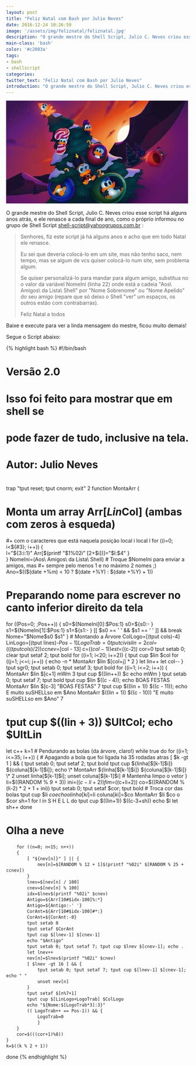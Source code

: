 ```yaml
---
layout: post
title: "Feliz Natal com Bash por Julio Neves"
date: 2016-12-24 10:26:59
image: '/assets/img/feliznatal/feliznatal.jpg'
description: "O grande mestre do Shell Script, Julio C. Neves criou esse script há alguns anos atrás, e ele renasce a cada final de ano, como o próprio informou no grupo de Shell Script."
main-class: 'bash'
color: '#c2003a'
tags:
- bash
- shellscript
categories:
twitter_text: "Feliz Natal com Bash por Julio Neves"
introduction: "O grande mestre do Shell Script, Julio C. Neves criou esse script há alguns anos atrás, e ele renasce a cada final de ano, como o próprio informou no grupo de Shell Script."
---
```


![Feliz Natal](/assets/img/feliznatal/feliznatal.jpg)

O grande mestre do Shell Script, Julio C. Neves criou esse script há alguns anos atrás, e ele renasce a cada final de ano, como o próprio informou no grupo de Shell Script <shell-script@yahoogrupos.com.br> :


> Senhores, fiz este script já há alguns anos e acho que em todo Natal ele renasce.
> 
>Eu sei que deveria colocá-lo em um site, mas não tenho saco, nem tempo, mas se algum de vcs quiser colocá-lo num site, sem problema algum.
> 
>Se quiser personalizá-lo para mandar para algum amigo, substitua no o valor da variável NomeIni (linha 22) onde está a cadeia "Aos\ Amigos\ da Lista\ Shell" por "Nome Sobrenome" ou "Nome Apelido" do seu amigo (repare que só deixo o Shell "ver" um espaços, os outros estão com contrabarras).
> 
> Feliz Natal a todos

Baixe e execute para ver a linda mensagem do mestre, ficou muito demais!

Segue o Script abaixo:

{% highlight bash %}
#!/bin/bash
# Versão 2.0
# Isso foi feito para mostrar que em shell se
# pode fazer de tudo, inclusive na tela.
#
# Autor: Julio Neves
#

trap "tput reset; tput cnorm; exit" 2
function MontaArr
{
#  Monta um array Arr[$Lin$Col] (ambas com zeros à esqueda) 
#+ com o caracteres que está naquela posição
    local i
    local l
    for ((i=0; i<${#3}; i++))
    {   
        l="${3:i:1}"
        Arr[$(printf "$1%02i" $[$2+$i])]="$l:$4"
    }   
}
NomeIni=(Aos\ Amigos\ da Lista\ Shell) #  Troque $NomeIni para enviar a amigos, mas 
                                       #+ sempre pelo menos 1 e no máximo 2 nomes ;)
Ano=$(($(date +%m) < 10 ? $(date +%Y) : $(date +%Y) + 1)) 

# Preparando nome para escrever no canto inferior direito da tela
for ((Pos=0; ;Pos++))
{
    s0=${NomeIni[0]:$Pos:1}
    s0=${s0:- }
    s1=${NomeIni[1]:$Pos:1}
    s1=${s1:- }
    [[ $s0 == ' ' && $s1 == ' ' ]] && break
    Nome="$Nome$s0 $s1"
}
                 # Montando a Árvore
ColLogo=$[$(tput cols)-4]
LinLogo=$[$(tput lines)-$Pos-1]
LogoTrab=0
tput civis
lin=2
col=$(($(tput cols) / 2))
ccnev=$[col - 13]
c=$((col-1))
est=$((c-2))
cor=0
tput setab 0; clear
tput setaf 2; tput bold
for ((i=1; i<20; i+=2))
{
    tput cup $lin $col
    for ((j=1; j<=i; j++))
    {
        echo -n \*
        MontaArr $lin $[col+j] \* 2
    }
    let lin++
    let col--
}
tput sgr0; tput setab 0; tput setaf 3; tput bold
for ((i=1; i<=2; i++))
{
    MontaArr $lin $[c+1] mWm 3
    tput cup $((lin++)) $c
    echo mWm
}
tput setab 0; tput setaf 7; tput bold
tput cup $lin $((c - 4)); echo BOAS FESTAS
MontaArr $lin $[c-3] "BOAS FESTAS" 7
tput cup $((lin + 1)) $((c - 11)); echo E muito suSHELLso em $Ano
MontaArr $((lin + 1)) $((c - 10)) "E muito suSHELLso em $Ano" 7
# tput cup $((lin + 3)) $UltCol; echo $UltLin
let c++
k=1
                   # Pendurando as bolas (da árvore, claro!)
while true
do
    for ((i=1; i<=35; i++))
    {
                   # Apagando a bola que foi ligada há 35 rodadas atras
        [ $k -gt 1 ] && {
            tput setab 0; tput setaf 2; tput bold
            tput cup ${linha[$[k-1]$i]} ${coluna[$[k-1]$i]}; echo \*
            MontaArr ${linha[$[k-1]$i]} ${coluna[$[k-1]$i]} \* 2
            unset linha[$[k-1]$i]; unset coluna[$[k-1]$i]  # Mantenha limpo o vetor
            }
        li=$((RANDOM % 9 + 3))
        ini=$((c-li+2))
        fim=$((c+li+2))
        co=$((RANDOM % (li-2) * 2 + 1 + ini))
        tput setab 0; tput setaf $cor; tput bold   # Troca cor das bolas
        tput cup $li $co
        echo o
        linha[$k$i]=$li
        coluna[$k$i]=$co
        MontaArr $li $co o $cor
        sh=1
        for l in S H E L L
        do
            tput cup $((lin+1)) $((c-3+sh))
            echo $l
            let sh++
        done
# Olha a neve
        for ((n=0; n<15; n++))
        {
            [ "${nev[n]}" ] || {
                nev[n]=$[RANDOM % 12 + 1]$(printf "%02i" $[RANDOM % 25 + ccnev])
            }
            lnev=$[nev[n] / 100]
            cnev=$[nev[n] % 100]
            idx=$lnev$(printf "%02i" $cnev)
            Antigo=${Arr[10#$idx-100]%:*}
            Antigo=${Antigo:-' '}
            CorAnt=${Arr[10#$idx-100]#*:}
            CorAnt=${CorAnt:-0}
            tput setab 0
            tput setaf $CorAnt
            tput cup $[lnev-1] $[cnev-1]
            echo "$Antigo"
            tput setab 0; tput setaf 7; tput cup $lnev $[cnev-1]; echo .
            let lnev++
            nev[n]=$lnev$(printf "%02i" $cnev)
            [ $lnev -gt 16 ] && {
                tput setab 0; tput setaf 7; tput cup $[lnev-1] $[cnev-1]; echo " "
                unset nev[n]
            }
            tput setaf $[n%7+1]
            tput cup $[LinLogo+LogoTrab] $ColLogo
            echo "${Nome:$[LogoTrab*3]:3}"
            (( LogoTrab++ == Pos-1)) && {
                LogoTrab=0
                }
        }
        cor=$(((cor+1)%8))
    }
    k=$((k % 2 + 1))
done
{% endhighlight %}

<script async src="https://pagead2.googlesyndication.com/pagead/js/adsbygoogle.js"></script>

<!-- Informat -->
<ins class="adsbygoogle"
 style="display:block"
 data-ad-client="ca-pub-2838251107855362"
 data-ad-slot="2327980059"
 data-ad-format="auto"
 data-full-width-responsive="true"></ins>

<script>
(adsbygoogle = window.adsbygoogle || []).push({});
</script>

